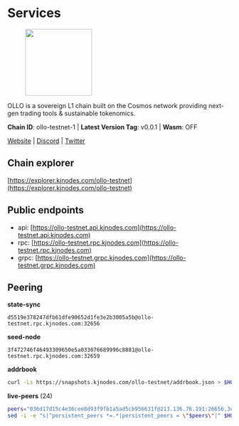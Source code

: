 # Services

<figure><img src="https://raw.githubusercontent.com/kj89/testnet_manuals/main/pingpub/logos/ollo.png" width="150" alt=""><figcaption></figcaption></figure>

OLLO is a sovereign L1 chain built on the Cosmos network providing  next-gen trading tools & sustainable tokenomics.

**Chain ID**: ollo-testnet-1 | **Latest Version Tag**: v0.0.1 | **Wasm**: OFF

[Website](https://www.ollostation.zone) | [Discord](https://discord.com/invite/GxBqZ9mSSm) | [Twitter](https://twitter.com/OLLOStation)




## Chain explorer
[https://explorer.kjnodes.com/ollo-testnet](https://explorer.kjnodes.com/ollo-testnet)

## Public endpoints

* api: [https://ollo-testnet.api.kjnodes.com](https://ollo-testnet.api.kjnodes.com)
* rpc: [https://ollo-testnet.rpc.kjnodes.com](https://ollo-testnet.rpc.kjnodes.com)
* grpc: [https://ollo-testnet.grpc.kjnodes.com](https://ollo-testnet.grpc.kjnodes.com)

## Peering

**state-sync**

```text
d5519e378247dfb61dfe90652d1fe3e2b3005a5b@ollo-testnet.rpc.kjnodes.com:32656
```

**seed-node**

```text
3f472746f46493309650e5a033076689996c8881@ollo-testnet.rpc.kjnodes.com:32659
```

**addrbook**
```bash
curl -Ls https://snapshots.kjnodes.com/ollo-testnet/addrbook.json > $HOME/.ollo/config/addrbook.json
```

**live-peers** (24)
```bash
peers="036d17d15c4e36cee8d93f9fb1a5ad5cb956631f@213.136.76.191:26656,3ea40f63890f10272201edf96d2a49e197e52091@65.108.105.48:18156,d5519e378247dfb61dfe90652d1fe3e2b3005a5b@65.109.68.190:32656,2a8f0fada8b8b71b8154cf30ce44aebea1b5fe3d@162.19.238.122:26656,7dc63d58dccf6777206d5cdbc1ec1b9ba5221bd5@65.108.97.58:15656,a553ae4af55d127300dd707a46e715b47a82610a@65.21.131.215:26626,fffb9164b9091d2055b5469a456ca91288517856@178.208.86.48:16656,9865c6e15faced6643adc228e3a59744e1b4e277@116.203.29.162:46656,dba5e8b41c4e369418f83a449966e4eb7ca05cd4@65.109.23.114:18156,ad204b3422acb2e9a364941e540c99203ec22c5c@212.23.222.93:26656,1cc735dffbe3861336f07bf9f1bc29c42e0e4a55@37.187.78.201:32656,536c816c0d32ceb601fcf047284f65dc68c0513a@65.21.134.202:26626,43da48176665407ebbe40f809a0ec2c84ab0579e@65.109.24.121:26656,e8bdc07477c4a49acf1a4c91e3dc34fe2372169e@161.97.153.160:26656,412da32e046360f7e5168a89f80172ad093b17d9@65.109.37.58:17656,67d27bdbc3c444c557d555164518d8f551a922c5@136.243.103.32:46656,d6c5ff021b091a1fd93b9f811cf7fca0d31e8510@65.108.238.61:46656,42beefd08b5f8580177d1506220db3a548090262@65.108.195.29:26116,dd577d8f2e997d7e70495640aff124ddb70d1a21@95.217.192.222:26656,517786f9e5e9caf196fed64c2130528e0ef59643@65.109.70.23:18156,d94c9bf688c921319bf3747e41cc6bafd589ffde@65.21.134.243:26677,da8d3ca8e1c147f0037b1c43ad3de7174f5ec1b7@209.145.59.224:26656,5c2a752c9b1952dbed075c56c600c3a79b58c395@195.3.220.135:27006,8c4a28db4a9f4a37725d504d6f87fb5e1aee0266@49.12.216.13:46656"
sed -i -e "s|^persistent_peers *=.*|persistent_peers = \"$peers\"|" $HOME/.ollo/config/config.toml
```
